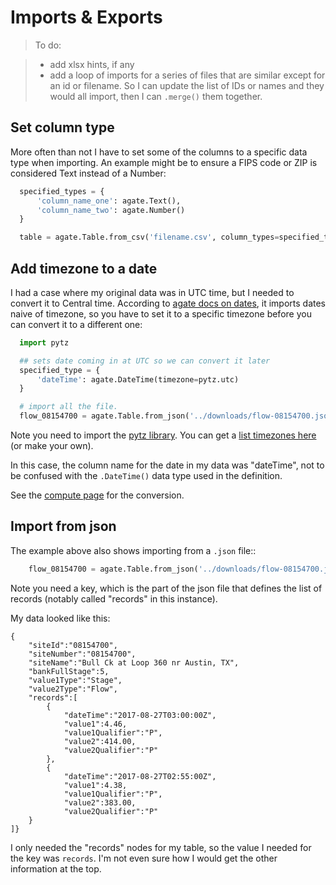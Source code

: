 Imports & Exports
=================

> To do:

> * add xlsx hints, if any 
> * add a loop of imports for a series of files that are similar except for an id or filename. So I can update the list of IDs or names and they would all import, then I can `.merge()` them together.


## Set column type

More often than not I have to set some of the columns to a specific data type when importing. An example might be to ensure a FIPS code or ZIP is considered Text instead of a Number:

``` python
  specified_types = {
      'column_name_one': agate.Text(),
      'column_name_two': agate.Number()
  }

  table = agate.Table.from_csv('filename.csv', column_types=specified_types)
```

## Add timezone to a date

I had a case where my original data was in UTC time, but I needed to convert it to Central time. According to [agate docs on dates](http://agate.readthedocs.io/en/1.6.0/cookbook/datetime.html), it imports dates naive of timezone, so you have to set it to a specific timezone before you can convert it to a different one:

``` python
  import pytz

  ## sets date coming in at UTC so we can convert it later
  specified_type = {
      'dateTime': agate.DateTime(timezone=pytz.utc)
  }

  # import all the file.
  flow_08154700 = agate.Table.from_json('../downloads/flow-08154700.json', column_types=specified_type, key='records')
```

Note you need to import the [pytz library](http://pytz.sourceforge.net/index.html?highlight=list%20timezones#). You can get a [list timezones here](https://stackoverflow.com/questions/13866926/python-pytz-list-of-timezones) (or make your own).

In this case, the column name for the date in my data was "dateTime", not to be confused with the `.DateTime()` data type used in the definition.

See the [compute page](compute.md#converting-timezones) for the conversion.

## Import from json

The example above also shows importing from a `.json` file::

``` python
    flow_08154700 = agate.Table.from_json('../downloads/flow-08154700.json', column_types=specified_type, key='records')
```

Note you need a key, which is the part of the json file that defines the list of records (notably called "records" in this instance). 

My data looked like this:

    {
        "siteId":"08154700",
        "siteNumber":"08154700",
        "siteName":"Bull Ck at Loop 360 nr Austin, TX",
        "bankFullStage":5,
        "value1Type":"Stage",
        "value2Type":"Flow",
        "records":[
            {
                "dateTime":"2017-08-27T03:00:00Z",
                "value1":4.46,
                "value1Qualifier":"P",
                "value2":414.00,
                "value2Qualifier":"P"
            },
            {
                "dateTime":"2017-08-27T02:55:00Z",
                "value1":4.38,
                "value1Qualifier":"P",
                "value2":383.00,
                "value2Qualifier":"P"
        }
    ]}

I only needed the "records" nodes for my table, so the value I needed for the key was `records`. I'm not even sure how I would get the other information at the top.

